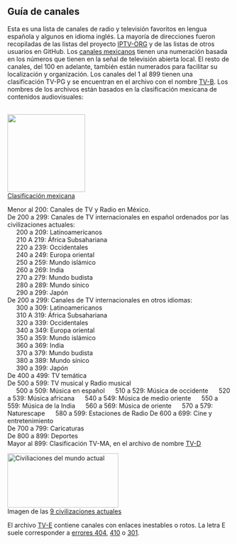 <h2>Guía de canales</h2>
Esta es una lista de canales de radio y televisión favoritos en lengua española y algunos en idioma inglés.  La mayoría de direcciones fueron recopiladas de las listas del proyecto <a href="https://iptv-org.github.io">IPTV-ORG</a> y de las listas de otros usuarios en GitHub. Los <a href="https://www.ift.org.mx/sites/default/files/contenidogeneral/comunicacion-y-medios/listadocv6ta07102021versionaccesible.pdf">canales mexicanos</a> tienen una numeración basada en los números que tienen en la señal de televisión abierta local.  El resto de canales, del 100 en adelante, también están numerados para facilitar su localización y organización. Los canales del 1 al 899 tienen una clasificación TV-PG y se encuentran en el archivo con el nombre <a href="https://github.com/Juaito/Channels/blob/main/TV_B.m3u">TV-B</a>. Los nombres de los archivos están basados en la clasificación mexicana de contenidos audiovisuales:</br>&nbsp;</br>


<img
  src="https://upload.wikimedia.org/wikipedia/commons/thumb/f/f3/Sistema_Mexicano_de_Equivalencias_de_Clasificaci%C3%B3n_de_Contenidos_de_Videojuegos.svg/782px-Sistema_Mexicano_de_Equivalencias_de_Clasificaci%C3%B3n_de_Contenidos_de_Videojuegos.svg.png"
  alt=""
  width="175"
  height="175" 
/></br>
<a href="https://dgrtc.segob.gob.mx/es/DGRTC/CINEMATOGRAFIA">Clasificación mexicana</a></br>

Menor al 200: Canales de TV y Radio en México.</br>
De 200 a 299: Canales de TV internacionales en español ordenados por las civilizaciones actuales:</br>
&nbsp;&nbsp;&nbsp;&nbsp;&nbsp;200 a 209: Latinoamericanos</br>
&nbsp;&nbsp;&nbsp;&nbsp;&nbsp;210 A 219: África Subsahariana</br>
&nbsp;&nbsp;&nbsp;&nbsp;&nbsp;220 a 239: Occidentales</br>
&nbsp;&nbsp;&nbsp;&nbsp;&nbsp;240 a 249: Europa oriental</br>
&nbsp;&nbsp;&nbsp;&nbsp;&nbsp;250 a 259: Mundo islámico</br>
&nbsp;&nbsp;&nbsp;&nbsp;&nbsp;260 a 269: India</br>
&nbsp;&nbsp;&nbsp;&nbsp;&nbsp;270 a 279: Mundo budista</br>
&nbsp;&nbsp;&nbsp;&nbsp;&nbsp;280 a 289: Mundo sínico</br>
&nbsp;&nbsp;&nbsp;&nbsp;&nbsp;290 a 299: Japón</br>
De 200 a 299: Canales de TV internacionales en otros idiomas:</br>
&nbsp;&nbsp;&nbsp;&nbsp;&nbsp;300 a 309: Latinoamericanos</br>
&nbsp;&nbsp;&nbsp;&nbsp;&nbsp;310 A 319: África Subsahariana</br>
&nbsp;&nbsp;&nbsp;&nbsp;&nbsp;320 a 339: Occidentales</br>
&nbsp;&nbsp;&nbsp;&nbsp;&nbsp;340 a 349: Europa oriental</br>
&nbsp;&nbsp;&nbsp;&nbsp;&nbsp;350 a 359: Mundo islámico</br>
&nbsp;&nbsp;&nbsp;&nbsp;&nbsp;360 a 369: India</br>
&nbsp;&nbsp;&nbsp;&nbsp;&nbsp;370 a 379: Mundo budista</br>
&nbsp;&nbsp;&nbsp;&nbsp;&nbsp;380 a 389: Mundo sínico</br>
&nbsp;&nbsp;&nbsp;&nbsp;&nbsp;390 a 399: Japón</br>
De 400 a 499: TV temática</br>
De 500 a 599: TV musical y Radio musical</br>
&nbsp;&nbsp;&nbsp;&nbsp;&nbsp;500 a 509: Música en español
&nbsp;&nbsp;&nbsp;&nbsp;&nbsp;510 a 529: Música de occidente
&nbsp;&nbsp;&nbsp;&nbsp;&nbsp;520 a 539: Música africana
&nbsp;&nbsp;&nbsp;&nbsp;&nbsp;540 a 549: Música de medio oriente
&nbsp;&nbsp;&nbsp;&nbsp;&nbsp;550 a 559: Música de la India
&nbsp;&nbsp;&nbsp;&nbsp;&nbsp;560 a 569: Música de oriente
&nbsp;&nbsp;&nbsp;&nbsp;&nbsp;570 a 579: Naturescape
&nbsp;&nbsp;&nbsp;&nbsp;&nbsp;580 a 599: Estaciones de Radio
De 600 a 699: Cine y entretenimiento</br>
De 700 a 799: Caricaturas</br>
De 800 a 899: Deportes</br>
Mayor al 899: Clasificación TV-MA, en el archivo de nombre <a href="https://github.com/Juaito/Channels/blob/main/TV_D.m3u">TV-D</a></br>

<img src="https://upload.wikimedia.org/wikipedia/commons/d/df/Clash_of_Civilizations_world_map_final.png"
  alt="Civiliaciones del mundo actual"
  width="250"
  height="122" 
/></br>
Imagen de las <a href="https://es.wikipedia.org/wiki/Choque_de_civilizaciones">9 civilizaciones actuales</a>

El archivo [TV-E](https://github.com/Juaito/Channels/blob/main/TV_E.m3u) contiene canales con enlaces inestables o rotos.  La letra E suele corresponder a [errores 404](https://es.wikipedia.org/wiki/HTTP_404), [410](https://es.wikipedia.org/wiki/HTTP_410) o [301](https://es.wikipedia.org/wiki/HTTP_301).</br>
